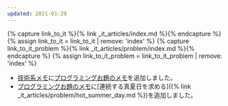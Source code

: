 ```yaml
---
updated: 2021-01-29
---
```

{% capture link_to_it %}{% link _it_articles/index.md %}{% endcapture %}
{% assign link_to_it = link_to_it | remove: 'index' %}
{% capture link_to_it_problem %}{% link _it_articles/problem/index.md %}{% endcapture %}
{% assign link_to_it_problem = link_to_it_problem | remove: 'index' %}

- [技術系メモ]({{link_to_it}})に[プログラミングお題のメモ]({{link_to_it_problem}})を追加しました。
- [プログラミングお題のメモ]({{link_to_it_problem}})に[連続する真夏日を求める]({% link _it_articles/problem/hot_summer_day.md %})を追加しました。
